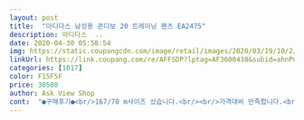 ```yaml
---
layout: post 
title:  "아디다스 남성용 콘디보 20 트레이닝 팬츠 EA2475" 
description: 아디다스  ..
date: 2020-04-30 05:58:54 
img: https://static.coupangcdn.com/image/retail/images/2020/03/19/10/2/260bc4c0-1ff0-46de-9fe2-022a764d2835.jpg 
linkUrl: https://link.coupang.com/re/AFFSDP?lptag=AF3600438&subid=ahnPublicAsk&pageKey=1406847641&itemId=2442518673&vendorItemId=70436266395&traceid=V0-113-01d832e02ceddf0f 
categories: [1017] 
color: F15F5F 
price: 30580 
author: Ask View Shop 
cont:  "●구매후기●<br/>167/70 m사이즈 샀습니다.<br/><br/>가격대비 만족합니다.<br/><br/>두깨는 좀 얇은 편이라 4~9월에 입기 괜찮을 것 같아요!<br/>딱좋습니다 하체가 있으시거나 딱붙는거 싫어하시면 L사이즈를 추천드립니다  발목도 좀 타이트하니 발목 굵으신분도 L사를 추천드립니다 저처럼 딱붙는거 좋아하시는분은 M추천이요~~^^<br/>배송도 로켓 배송이고 품질도 좋고 제가 딱원하는스타일입니다 제가 평소 L사이즈를 입는데 좀딱맞게입는걸 좋아해서 m사이즈 구매했는데 제긴 딱좋아하는 핏입니다 키카 177에 몸무게 80정도 나가는데<br/>얇아서 늦봄~초가을까지 입을 수 있겠어요.<br/><br/>정말 좋아요!<br/>제 키는 183에 몸무게 73 이고요<br/>제가 좀 마른 편인데 바지가 윗쪽 허벅지는 조금 넓고 밑에 종아리 쪽은 딱 잡아줘서 편하면서 핏이 좋아요.<br/><br/>퀄리티도 좋고 핏도 딱 마음에 듭니다.<br/><br/>평소에 바지는 32인치고 입고 상위는 105 입어요.<br/><br/>평소처럼 XL로 구매했는데 길이랑 허리가 딱 좋네요.<br/><br/>167/70 m사이즈 샀습니다.<br/><br/>가격대비 만족합니다.<br/><br/>두깨는 좀 얇은 편이라 4~9월에 입기 괜찮을 것 같아요!<br/>딱좋습니다 하체가 있으시거나 딱붙는거 싫어하시면 L사이즈를 추천드립니다  발목도 좀 타이트하니 발목 굵으신분도 L사를 추천드립니다 저처럼 딱붙는거 좋아하시는분은 M추천이요~~^^<br/>배송도 로켓 배송이고 품질도 좋고 제가 딱원하는스타일입니다 제가 평소 L사이즈를 입는데 좀딱맞게입는걸 좋아해서 m사이즈 구매했는데 제긴 딱좋아하는 핏입니다 키카 177에 몸무게 80정도 나가는데<br/>얇아서 늦봄~초가을까지 입을 수 있겠어요.<br/><br/>정말 좋아요!<br/>제 키는 183에 몸무게 73 이고요<br/>제가 좀 마른 편인데 바지가 윗쪽 허벅지는 조금 넓고 밑에 종아리 쪽은 딱 잡아줘서 편하면서 핏이 좋아요.<br/><br/>퀄리티도 좋고 핏도 딱 마음에 듭니다.<br/><br/>평소에 바지는 32인치고 입고 상위는 105 입어요.<br/><br/>평소처럼 XL로 구매했는데 길이랑 허리가 딱 좋네요.<br/><br/>" 
---
```

